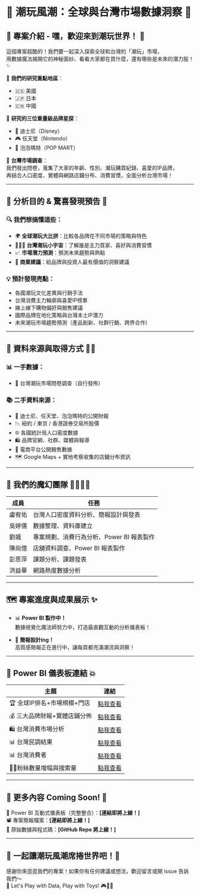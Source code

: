# 🌈 潮玩風潮：全球與台灣市場數據洞察 🧸  

## 🌟 專案介紹 - 嘿，歡迎來到潮玩世界！ 🚀  

這個專案超酷的！我們要一起深入探索全球和台灣的「潮玩」市場，  
用數據魔法揭開它的神秘面紗、看看大家都在買什麼，還有哪些是未來的潛力股！✨  

🎯 **我們的研究重點地區**：
- 🇺🇸 美國  
- 🇯🇵 日本  
- 🇨🇳 中國  

🎯 **研究的三位重量級品牌星探**：
- 🏰 迪士尼（Disney）  
- 🎮 任天堂（Nintendo）  
- 🧸 泡泡瑪特（POP MART）  

🎯 **台灣市場調查**：  
我們發出問卷，蒐集了大家的年齡、性別、潮玩購買紀錄、喜愛的IP品牌，  
再結合人口密度、實體與網路店鋪分布、消費習慣，全面分析台灣市場！

---

## 🎯 分析目的 & 驚喜發現預告 🎁  

### 🔍 我們想搞懂這些：
- 🌍 **全球潮玩大比拼**：比較各品牌在不同市場的策略與特色
- 🧑‍🤝‍🧑 **台灣潮玩小宇宙**：了解誰是主力買家、喜好與消費習慣
- 📈 **市場潛力預測**：預測未來趨勢與熱點
- 💼 **商業建議**：給品牌與投資人最有價值的洞察建議

### 💡 預計發現亮點：
- 各國潮玩文化差異與行銷手法
- 台灣消費主力輪廓與喜愛IP榜單
- 線上線下購物偏好與銷售建議
- 國際品牌在地化策略與台灣本土IP潛力
- 未來潮玩市場趨勢預測（產品創新、社群行銷、跨界合作）

---

## 📂 資料來源與取得方式 🕵️‍♀️  

### 📊 一手數據：
- 📝 台灣潮玩市場問卷調查（自行發佈）

### 📚 二手資料來源：
- 📄 迪士尼、任天堂、泡泡瑪特的公開財報  
- 📉 紐約 / 東京 / 香港證券交易所股價  
- 🌐 各國統計局人口密度數據  
- 🛍️ 品牌官網、社群、媒體與報導  
- 🧾 電商平台公開銷售數據  
- 🗺️ Google Maps + 實地考察收集的店鋪分布資訊

---

## 👑 我們的魔幻團隊 🦸‍♀️🦸‍♂️  

| 成員 | 任務 |
|------|------|
| 盧宥佑 | 台灣人口密度資料分析、簡報設計與發表 |
| 吳婷儒 | 數據整理、資料庫建立 |
| 劉颯 | 專案規劃、消費行為分析、Power BI 報表製作 |
| 陳尚億 | 店舖資料調查、Power BI 報表製作  |
| 彭思萍 | 課題分析、課題發表 |
| 洪益華 | 網路熱度數據分析 |

---

## 🗺️ 專案進度與成果展示 ✨  

- 📊 **Power BI 製作中！**  
  數據視覺化魔法師努力中，打造最直觀互動的分析儀表板！

- 🎨 **簡報設計ing！**  
  高質感簡報正在進行中，讓每頁都充滿潮流與洞察！

---

## 🔗 Power BI 儀表板連結 💥  

| 主題 | 連結 |
|------|------|
| 🏆 全球IP排名+市場規模+門店 | [點我查看](https://app.powerbi.com/view?r=eyJrIjoiOTMwYzJmNWMtNzhmYy00NWFiLTkwMjItMjVkZGQ4ZjBjNzZlIiwidCI6ImM3ODIzYzk2LWFmNDgtNGJlNC05YmUxLWFhN2I2MDEyMTk5NyIsImMiOjZ9) |
| 💰 三大品牌財報+實體店鋪分佈 | [點我查看](https://app.powerbi.com/view?r=eyJrIjoiYjhlNjUyOWYtZGM3Yi00YjcyLWIxNjktOWM1ZmJlMzg4OWI5IiwidCI6ImM3ODIzYzk2LWFmNDgtNGJlNC05YmUxLWFhN2I2MDEyMTk5NyIsImMiOjZ9) |
| 🛍️ 台灣消費市場分析 | [點我查看](https://app.powerbi.com/view?r=eyJrIjoiZGUzMzc2MTUtMzc0Yi00ZTM5LWJiMzItM2Q5MjAzMWRmZTNkIiwidCI6ImM3ODIzYzk2LWFmNDgtNGJlNC05YmUxLWFhN2I2MDEyMTk5NyIsImMiOjZ9) |
| 📊 台灣民調結果 | [點我查看](https://app.powerbi.com/view?r=eyJrIjoiNTgwM2VkMGUtNTJjNy00M2RhLTllZjktNzk2YjQ1ZGFkMTBhIiwidCI6ImM3ODIzYzk2LWFmNDgtNGJlNC05YmUxLWFhN2I2MDEyMTk5NyIsImMiOjZ9) |
| 📊 台灣消費者 | [點我查看](https://app.powerbi.com/view?r=eyJrIjoiMmY5ZmU1NDctZDNjMi00NjgxLTg1NDQtODlkYTYxMmQxNjM5IiwidCI6ImM3ODIzYzk2LWFmNDgtNGJlNC05YmUxLWFhN2I2MDEyMTk5NyIsImMiOjZ9) |
| 🧚‍♀️粉絲數量增幅與搜索量 | [點我查看](https://app.powerbi.com/view?r=eyJrIjoiOWRiZGU0OTEtNzhhMC00OTM3LWE3NDktY2MxZGIyYTgwNTYzIiwidCI6ImM3ODIzYzk2LWFmNDgtNGJlNC05YmUxLWFhN2I2MDEyMTk5NyIsImMiOjZ9) |

---

## 📁 更多內容 Coming Soon! 🚧  

🔧 Power BI 互動式儀表板（完整整合）：**[連結即將上線！]**  
📽️ 專案簡報檔案：**[連結即將上線！]**  
📂 原始數據與程式碼：**[GitHub Repo 將上線！]**

---

## 💬 一起讓潮玩風潮席捲世界吧！🥳  

感謝你來逛逛我們的專案！如果你有任何建議或想法，歡迎留言或開 issue 告訴我們～  
💖 Let's Play with Data, Play with Toys! 🎮🧸✨

